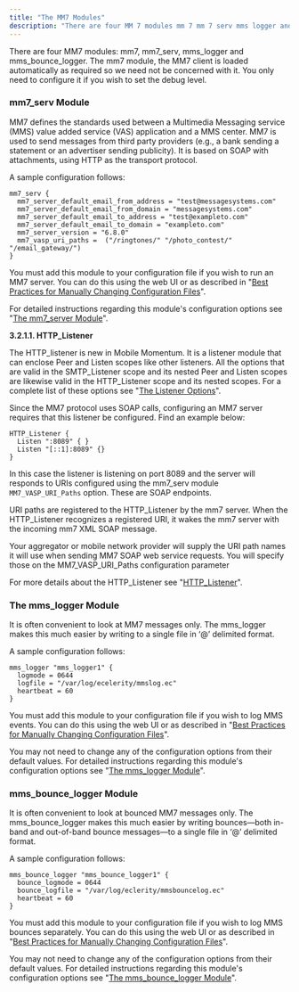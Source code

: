```yaml
---
title: "The MM7 Modules"
description: "There are four MM 7 modules mm 7 mm 7 serv mms logger and mms bounce logger The mm 7 module the MM 7 client is loaded automatically as required so we need not be concerned with it You only need to configure it if you wish to set the..."
---
```


There are four MM7 modules: mm7, mm7_serv, mms_logger and mms_bounce_logger. The mm7 module, the MM7 client is loaded automatically as required so we need not be concerned with it. You only need to configure it if you wish to set the debug level.

### <a name="quickmob.modules.mm7serv"></a> mm7_serv Module

MM7 defines the standards used between a Multimedia Messaging service (MMS) value added service (VAS) application and a MMS center. MM7 is used to send messages from third party providers (e.g., a bank sending a statement or an advertiser sending publicity). It is based on SOAP with attachments, using HTTP as the transport protocol.

A sample configuration follows:

<a name="quickmob.example.mm7_serv"></a> 


```
mm7_serv {
  mm7_server_default_email_from_address = "test@messagesystems.com"
  mm7_server_default_email_from_domain = "messagesystems.com"
  mm7_server_default_email_to_address = "test@exampleto.com"
  mm7_server_default_email_to_domain = "exampleto.com"
  mm7_server_version = "6.8.0"
  mm7_vasp_uri_paths =  ("/ringtones/" "/photo_contest/" "/email_gateway/")
}
```

You must add this module to your configuration file if you wish to run an MM7 server. You can do this using the web UI or as described in "[Best Practices for Manually Changing Configuration Files](/momentum/3/3-reference/conf-manual-changes)".

For detailed instructions regarding this module's configuration options see "[The mm7_server Module](/momentum/mobile/mobile-reference/mobility-mm-7#mobility.configuration.mm7)".

**<a name="quickmob.httplistener"></a> 3.2.1.1. HTTP_Listener**

The HTTP_listener is new in Mobile Momentum. It is a listener module that can enclose Peer and Listen scopes like other listeners. All the options that are valid in the SMTP_Listener scope and its nested Peer and Listen scopes are likewise valid in the HTTP_Listener scope and its nested scopes. For a complete list of these options see "[The Listener Options](/momentum/3/3-reference/ecelerity-conf#listener-options)".

Since the MM7 protocol uses SOAP calls, configuring an MM7 server requires that this listener be configured. Find an example below:

<a name="quickmob.config.httplistener"></a> 


```
HTTP_Listener {
  Listen ":8089" { }
  Listen "[::1]:8089" {}
}
```

In this case the listener is listening on port 8089 and the server will responds to URIs configured using the mm7_serv module `MM7_VASP_URI_Paths` option. These are SOAP endpoints.

URI paths are registered to the HTTP_Listener by the mm7 server. When the HTTP_Listener recognizes a registered URI, it wakes the mm7 server with the incoming mm7 XML SOAP message.

Your aggregator or mobile network provider will supply the URI path names it will use when sending MM7 SOAP web service requests. You will specify those on the MM7_VASP_URI_Paths configuration parameter

For more details about the HTTP_Listener see "[HTTP_Listener](/momentum/3/3-rest/rest-http-listener)".

### <a name="quickmob.modules.mmslogger"></a> The mms_logger Module

It is often convenient to look at MM7 messages only. The mms_logger makes this much easier by writing to a single file in ‘@’ delimited format.

A sample configuration follows:

<a name="quickmob.example.mms_logger"></a> 


```
mms_logger "mms_logger1" {
  logmode = 0644
  logfile = "/var/log/ecelerity/mmslog.ec"
  heartbeat = 60
}
```

You must add this module to your configuration file if you wish to log MMS events. You can do this using the web UI or as described in "[Best Practices for Manually Changing Configuration Files](/momentum/3/3-reference/conf-manual-changes)".

You may not need to change any of the configuration options from their default values. For detailed instructions regarding this module's configuration options see "[The mms_logger Module](/momentum/mobile/mobile-reference/mobility-mm-7-mms-logger)".

### <a name="quickmob.modules.mmsbouncelogger"></a> mms_bounce_logger Module

It is often convenient to look at bounced MM7 messages only. The mms_bounce_logger makes this much easier by writing bounces—both in-band and out-of-band bounce messages—to a single file in ‘@’ delimited format.

A sample configuration follows:

<a name="quickmob.example.mms_bounce"></a> 


```
mms_bounce_logger "mms_bounce_logger1" {
  bounce_logmode = 0644
  bounce_logfile = "/var/log/eclerity/mmsbouncelog.ec"
  heartbeat = 60
}
```

You must add this module to your configuration file if you wish to log MMS bounces separately. You can do this using the web UI or as described in "[Best Practices for Manually Changing Configuration Files](/momentum/3/3-reference/conf-manual-changes)".

You may not need to change any of the configuration options from their default values. For detailed instructions regarding this module's configuration options see "[The mms_bounce_logger Module](/momentum/mobile/mobile-reference/mobility-mm-7-mms-bounce-logger)".